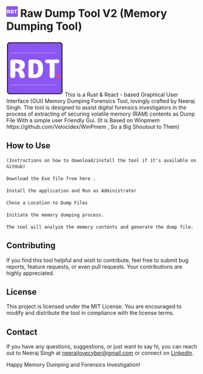 # <img src="src-tauri/icons/Square310x310Logo.png " width="30" height="30" /> Raw Dump Tool V2 (Memory Dumping Tool)

<img src="src-tauri/icons/Square310x310Logo.png " width="150" height="150" />
This is a Rust & React - based Graphical User Interface (GUI) Memory Dumping Forensics Tool, lovingly crafted by Neeraj Singh. The tool is designed to assist digital forensics investigators in the process of extracting of securing volatile memory (RAM) contents as Dump File With a simple user Friendly Gui. (It is Based on Winpmem https://github.com/Velocidex/WinPmem , So a Big Shoutout to Them)

## How to Use

    (Instructions on how to download/install the tool if it's available on GitHub)

    Download the Exe file from here . 

    Install the application and Run as Administrator 
    
    Chose a Location to Dump Files
    
    Initiate the memory dumping process.

    The tool will analyze the memory contents and generate the dump file.



## Contributing

If you find this tool helpful and wish to contribute, feel free to submit bug reports, feature requests, or even pull requests. Your contributions are highly appreciated.

## License

This project is licensed under the MIT License. You are encouraged to modify and distribute the tool in compliance with the license terms.

## Contact

If you have any questions, suggestions, or just want to say hi, you can reach out to Neeraj Singh at neerajlovecyber@gmail.com or connect on [LinkedIn](https://www.linkedin.com/in/neerajlovecyber/).

Happy Memory Dumping and Forensics Investigation!
